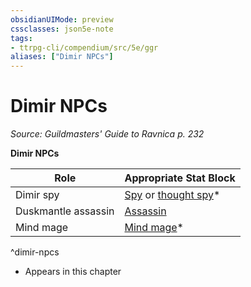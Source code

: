 ```yaml
---
obsidianUIMode: preview
cssclasses: json5e-note
tags:
- ttrpg-cli/compendium/src/5e/ggr
aliases: ["Dimir NPCs"]
---
```

# Dimir NPCs
*Source: Guildmasters' Guide to Ravnica p. 232* 

**Dimir NPCs**

| Role | Appropriate Stat Block |
|------|------------------------|
| Dimir spy | [Spy](3-Mechanics/CLI/bestiary/humanoid/spy.md) or [thought spy](3-Mechanics/CLI/bestiary/humanoid/thought-spy-ggr.md)* |
| Duskmantle assassin | [Assassin](3-Mechanics/CLI/bestiary/humanoid/assassin.md) |
| Mind mage | [Mind mage](3-Mechanics/CLI/bestiary/humanoid/mind-mage-ggr.md)* |
^dimir-npcs

* Appears in this chapter